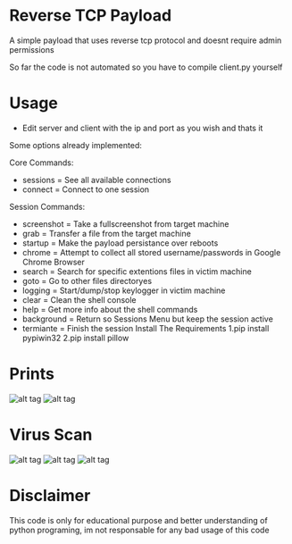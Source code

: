 # Reverse TCP Payload

A simple payload that uses reverse tcp protocol and doesnt require admin permissions

So far the code is not automated so you have to compile client.py yourself

# Usage
- Edit server and client with the ip and port as you wish and thats it

Some options already implemented:

Core Commands:
- sessions =            See all available connections
- connect  =            Connect to one session
  
Session Commands:
- screenshot =          Take a fullscreenshot from target machine
- grab       =          Transfer a file from the target machine
- startup    =          Make the payload persistance over reboots
- chrome     =          Attempt to collect all stored username/passwords in Google Chrome Browser
- search     =          Search for specific extentions files in victim machine
- goto       =          Go to other files directoryes
- logging    =          Start/dump/stop keylogger in victim machine
- clear      =          Clean the shell console
- help       =          Get more info about the shell commands
- background =          Return so Sessions Menu but keep the session active
- termiante  =          Finish the session
 Install The Requirements
 1.pip install pypiwin32
 2.pip install pillow
# Prints
![alt tag](https://i.imgur.com/I9I0ljP.png)
![alt tag](https://i.imgur.com/ZZ2gxaX.jpg)

# Virus Scan
![alt tag](https://i.imgur.com/o7WzCbP.png)
![alt tag](https://i.imgur.com/inMvJWf.png)
![alt tag](https://i.imgur.com/cwgc12j.png)

# Disclaimer
This code is only for educational purpose and better understanding of python programing, im not responsable for any bad usage of this code
